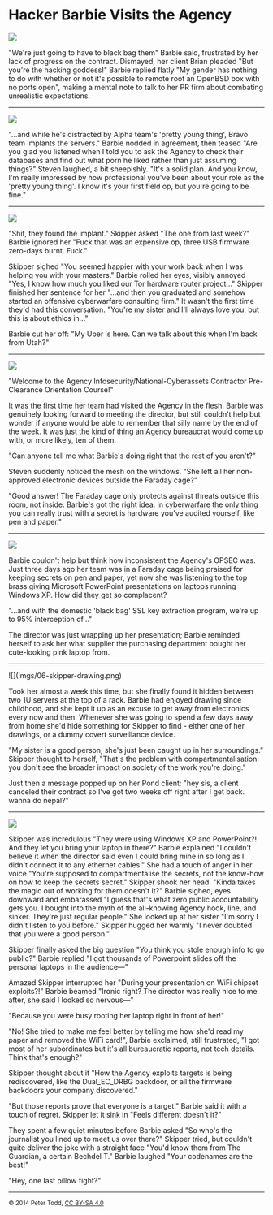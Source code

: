 <h1>Hacker Barbie Visits the Agency</h1>

![](imgs/01-remote-root.png)

"We're just going to have to black bag them" Barbie said, frustrated by her
lack of progress on the contract. Dismayed, her client Brian pleaded "But
you're the hacking goddess!" Barbie replied flatly "My gender has nothing to do
with whether or not it's possible to remote root an OpenBSD box with no ports
open", making a mental note to talk to her PR firm about combating unrealistic
expectations.


<hr>

![](imgs/02-black-bag.png)

"...and while he's distracted by Alpha team's 'pretty young thing', Bravo team
implants the servers." Barbie nodded in agreement, then teased "Are you glad you
listened when I told you to ask the Agency to check their databases and find out what porn he liked rather than just assuming things?" Steven laughed, a bit
sheepishly. "It's a solid plan. And you know, I'm really
impressed by how professional you've been about your role as the 'pretty
young thing'. I know it's your first field op, but you're going to be fine."


<hr>

![](imgs/03-kitchen.png)

"Shit, they found the implant." Skipper asked "The one from last week?" Barbie
ignored her "Fuck that was an expensive op, three USB firmware zero-days burnt.
Fuck."

Skipper sighed "You seemed happier with your work back when I was helping you with
your masters." Barbie rolled her eyes, visibly annoyed "Yes, I know how much you liked
our Tor hardware router project..." Skipper finished her sentence for her "...and then
you graduated and somehow started an offensive cyberwarfare consulting firm."
It wasn't the first time they'd had this conversation. "You're my sister and
I'll always love you, but this is about ethics in..."

Barbie cut her off: "My Uber is here. Can we talk about this when I'm back from Utah?"


<hr>

![](imgs/04-agency-orientation.png)

"Welcome to the Agency Infosecurity/National-Cyberassets Contractor
Pre-Clearance Orientation Course!"

It was the first time her team had visited the Agency in the flesh. Barbie was
genuinely looking forward to meeting the director, but still couldn't help but
wonder if
anyone would be able to remember that silly name by the end of the week. It was just
the kind of thing an Agency bureaucrat would come up with, or more likely, ten
of them.

"Can anyone tell me what Barbie's doing right that the rest of you aren't?"

Steven suddenly noticed the mesh on the windows. "She left all her non-approved
electronic devices outside the Faraday cage?"

"Good answer! The Faraday cage only protects against threats outside this room,
not inside. Barbie's got the right idea: in cyberwarfare the only thing you can
really trust with a secret is hardware you've audited yourself, like pen and
paper."


<hr>

![](imgs/05-agency-brass.png)

Barbie couldn't help but think how inconsistent the Agency's OPSEC was. Just
three days ago her team was in a Faraday cage being praised for keeping secrets
on pen and paper, yet now she was listening to the top brass giving Microsoft
PowerPoint presentations on laptops running Windows XP. How did they get so
complacent?

"...and with the domestic 'black bag' SSL key extraction program, we're up to
95% interception of..."

The director was just wrapping up her presentation; Barbie reminded herself to
ask her what supplier the purchasing department bought her cute-looking pink
laptop from.


<hr>
![](imgs/06-skipper-drawing.png)

Took her almost a week this time, but she finally found it hidden between two
1U servers at the top of a rack. Barbie had enjoyed drawing since childhood,
and she kept it up as an excuse to get away from electronics every now and
then. Whenever she was going to spend a few days away from home she'd hide
something for Skipper to find - either one of her drawings, or a dummy covert
surveillance device.

"My sister is a good person, she's just been caught up in her surroundings."
Skipper thought to herself, "That's the problem with compartmentalisation: you
don't see the broader impact on society of the work you're doing."

Just then a message popped up on her Pond client: "hey sis, a client canceled
their contract so I've got two weeks off right after I get back. wanna do
nepal?"


<hr>

![](imgs/07-plots-and-pillowfights.png)

Skipper was incredulous "They were using Windows XP and PowerPoint?! And they
let you bring your laptop in there?" Barbie explained "I couldn't believe it
when the director said even I could bring mine in so long as I didn't connect
it to any ethernet cables." She had a touch of anger in her voice "You're
supposed to compartmentalise the secrets, not the know-how on how to keep the
secrets secret." Skipper shook her head. "Kinda takes the magic out of working
for them doesn't it?" Barbie sighed, eyes downward and embarassed "I guess
that's what zero public accountability gets you. I bought into the myth of the
all-knowing Agency hook, line, and sinker. They're just regular people." She
looked up at her sister "I'm sorry I didn't listen to you before." Skipper
hugged her warmly "I never doubted that you were a good person."

Skipper finally asked the big question "You think you stole enough info to go
public?" Barbie replied "I got thousands of Powerpoint slides off the personal
laptops in the audience—"

Amazed Skipper interrupted her "During your presentation on WiFi chipset
exploits?!" Barbie beamed "Ironic right? The director was really nice to me
after, she said I looked so nervous—"

"Because you were busy rooting her laptop right in front of her!"

"No! She tried to make me feel better by telling me how she'd read my paper and
removed the WiFi card!", Barbie exclaimed, still frustrated, "I got most of her
subordinates but it's all bureaucratic reports, not tech details. Think that's
enough?"

Skipper thought about it "How the Agency exploits targets is being
rediscovered, like the Dual_EC_DRBG backdoor, or all the firmware backdoors
your company discovered."

"But those reports prove that everyone is a target." Barbie said it with a
touch of regret. Skipper let it sink in "Feels different doesn't it?"

They spent a few quiet minutes before Barbie asked "So who's the journalist you
lined up to meet us over there?" Skipper tried, but couldn't quite deliver the
joke with a straight face "You'd know them from The Guardian, a certain Bechdel
T." Barbie laughed "Your codenames are the best!"

"Hey, one last pillow fight?"


<hr>
<small>© 2014 Peter Todd, <a href="http://creativecommons.org/licenses/by-sa/4.0/">CC BY-SA 4.0</a></small>
